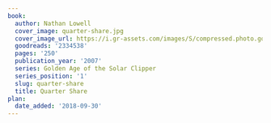 ```yaml
---
book:
  author: Nathan Lowell
  cover_image: quarter-share.jpg
  cover_image_url: https://i.gr-assets.com/images/S/compressed.photo.goodreads.com/books/1273808382l/2334538._SX98_.jpg
  goodreads: '2334538'
  pages: '250'
  publication_year: '2007'
  series: Golden Age of the Solar Clipper
  series_position: '1'
  slug: quarter-share
  title: Quarter Share
plan:
  date_added: '2018-09-30'
---
```

